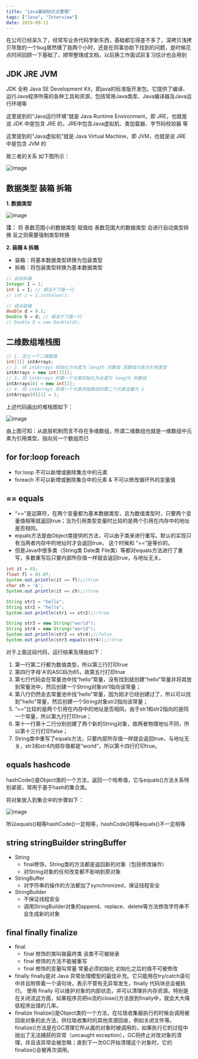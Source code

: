 ```yaml
---
title: "java基础知识点整理"
tags: ["Java", "Interview"]
date: 2019-09-11
---
```


在公司已经呆久了，经常写业务代码学新东西，基础都忘得差不多了，深拷贝浅拷贝导致的一个bug居然缠了我两个小时，还是在同事协助下找到的问题，是时候花点时间回顾一下基础了，顺带整理成文档，以后换工作面试前复习估计也会用到

<!--more-->

## JDK JRE JVM

JDK 全称 Java SE Development Kit，即java的标准版开发包，它提供了编译、运行Java程序所需的各种工具和资源，包括常用Java类库、Java编译器及Java运行环境等

这里提到的“Java运行环境”就是 Java Runtime Environment，即 JRE，也就是说 JDK 中是包含 JRE 的，JRE中包含Java虚拟机、类加载器、字节码校验器 等

这里提到的“Java虚拟机”就是 Java Virtual Machine，即 JVM，也就是说 JRE 中是包含 JVM 的

故三者的关系 如下图所示：

![image](/media/posts/java-basis/1.png)

## 数据类型 装箱 拆箱

**1. 数据类型**

![image](/media/posts/java-basis/2.png)

**注：** 将 表数范围小的数据类型 赋值给 表数范围大的数据类型 会进行自动类型转换 反之则需要强制类型转换

**2. 装箱 & 拆箱**

- 装箱：将基本数据类型转换为包装类型
- 拆箱：将包装类型转换为基本数据类型

```java
// 自动拆箱
Integer I = 1;
int i = I; // 相当于下面一行
// int i = I.intValue();

// 自动装箱
double d = 0.1;
Double D = d; // 相当于下面一行
// Double D = new Double(d);
```

## 二维数组堆栈图

```java
// 1. 定义一个二维数据
int[][] intArrays;
// 2. 将 intArrays 初始化为长度为 length 的数组 其数组元素为引用类型
intArrays = new int[3][];
// 3. 将 intArrays 的第一个元素初始化为长度为 length 的数组
intArrays[0] = new int[2];
// 4. 将 intArrays 的第一个元素所指数组的第二个元素设置为 1
intArrays[0][1] = 1;
```

上述代码画出的堆栈图如下：

![image](/media/posts/java-basis/3.png)

由上图可知：从底层机制而言不存在多维数组，所谓二维数组也就是一维数组中元素为引用类型，指向另一个数组而已

## for for:loop foreach

- for:loop 不可以新增或删除集合中的元素
- foreach 不可以新增或删除集合中的元素 & 不可以修改循环外的变量值

## == equals

- “==”是运算符，在两个变量都为基本数据类型，且为数值类型时，只要两个变量值相等就返回true；当为引用类型变量时比较的是两个引用在内存中的地址是否相同。
- equals方法是由Object类提供的方法，可以由子类来进行重写。默认的实现只有当两者内存中的地址时才会返回true， 这个时候和 “==”是等价的。
- 但是Java中很多类（String类 Date类 File类）等都对equals方法进行了重写，多数重写后只要内部所存值一样就会返回true，与地址无关。

```java
int it = 65;
float fl = 65.0f;
System.out.println(it == fl);//true
char ch = 'A';
System.out.println(it == ch);//true

String str1 = "hello";
String str2 = "hello";
System.out.println(str1 == str2);//true

String str3 = new String("world");
String str4 = new String("world");
System.out.println(str3 == str4);//false
System.out.println(str3.equals(str4));//true
```
对于上面这段代码，运行结果及理由如下：
1. 第一行第二行都为数值类型，所以第三行打印true
2. 第四行字母'A'的ASC码为65，故第五行打印true
3. 第七行代码会在常量池中找“hello”常量，没有找到就创建"hello"常量并将其放到常量池中，然后创建一个String对象str1指向该常量；
4. 第八行仍然会去常量池中找“hello”常量，因为刚才已经创建过了，所以可以找到"hello"常量，然后创建一个String对象str2指向该常量；
5. “==”比较的是两个引用在内存中的地址是否相同，由于str1和str2指向的是同一个常量，所以第九行打印true；
6. 第十一行第十二行分别创建了两个新的String对象，故两者物理地址不同，所以第十三行打印false；
7. String类中重写了equals方法，只要内部所存值一样就会返回true，与地址无关，str3和str4内部存值都是“world”，所以第十四行打印true。

## equals hashcode

hashCode()是Object类的一个方法，返回一个哈希值，它与equals()方法关系特别紧密，常用于基于hash的集合类。

将对象放入到集合中的步骤如下：

![image](/media/posts/java-basis/4.png)

所以equals()相等hashCode()一定相等，hashCode()相等equals()不一定相等

## string stringBuilder stringBuffer

- String
    - final修饰，String类的方法都是返回新的对象（包括修改操作）
    - 对String对象的任何改变都不影响到原对象
- StringBuffer
    - 对字符串的操作的方法都加了synchronized，保证线程安全
- StringBuilder
    - 不保证线程安全
    - 调用StringBuilder对象的append、replace、delete等方法修改字符串不会生成新的对象

## final finally finalize

- final
    - final 修饰的类叫做最终类 该类不可被继承
    - final 修饰的方法不能被重写
    - final 修饰的变量叫常量 常量必须初始化 初始化之后的值不可被修改
- finally
    finally是对 Java 异常处理模型的最佳补充。它只能用在try/catch语句中并且附带着一个语句块，表示不管有无异常发生，finally 代码块总会被执行。
    使用 finally 可以维护对象的内部状态，并可以清理非内存资源。特别是在关闭流这方面，如果程序员把io流的close()方法放到finally中，就会大大降低程序出错的几率。
- finalize
    finalize()是Object类的一个方法，在垃圾收集器执行的时候会调用被回收对象的此方法，供垃圾收集时的其他资源回收，例如关闭文件等。
    finalize()方法是在GC清理它所从属的对象时被调用的，如果执行它的过程中抛出了无法捕获的异常（uncaught exception），GC将终止对改对象的清理，并且该异常会被忽略；直到下一次GC开始清理这个对象时，它的finalize()会被再次调用。
